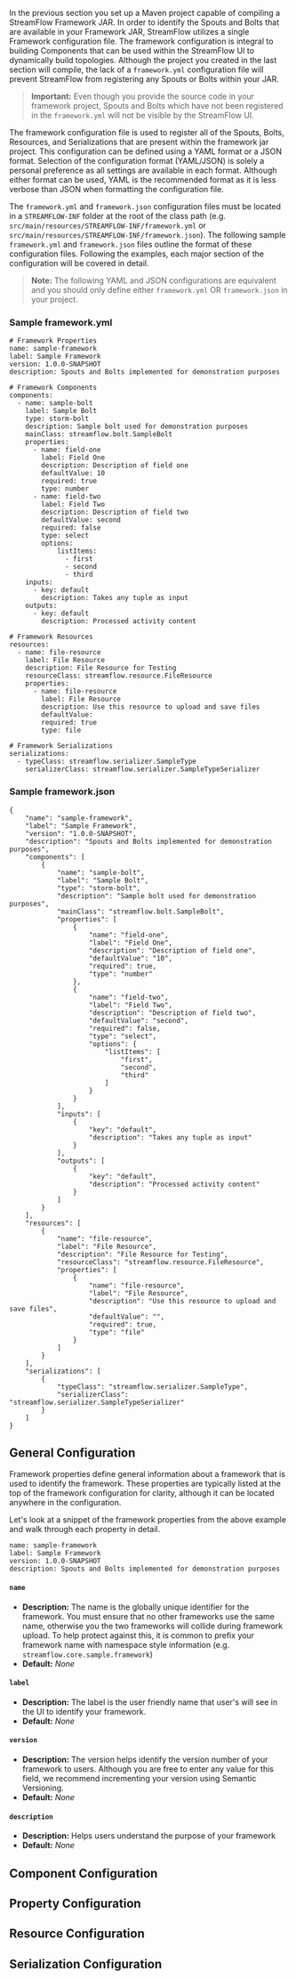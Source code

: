 In the previous section you set up a Maven project capable of compiling a StreamFlow Framework JAR.  In order to identify the Spouts and Bolts that are available in your Framework JAR, StreamFlow utilizes a single Framework configuration file.  The framework configuration is integral to building Components that can be used within the StreamFlow UI to dynamically build topologies.  Although the project you created in the last section will compile, the lack of a `framework.yml` configuration file will prevent StreamFlow from registering any Spouts or Bolts within your JAR.  

> **Important:** Even though you provide the source code in your framework project, Spouts and Bolts which have not been registered in the `framework.yml` will not be visible by the StreamFlow UI.

The framework configuration file is used to register all of the Spouts, Bolts, Resources, and Serializations that are present within the framework jar project.  This configuration can be defined using a YAML format or a JSON format.  Selection of the configuration format (YAML/JSON) is solely a personal preference as all settings are available in each format.  Although either format can be used, YAML is the recommended format as it is less verbose than JSON when formatting the configuration file.  

The `framework.yml` and `framework.json` configuration files must be located in a `STREAMFLOW-INF` folder at the root of the class path (e.g. `src/main/resources/STREAMFLOW-INF/framework.yml` or `src/main/resources/STREAMFLOW-INF/framework.json`).  The following sample `framework.yml` and `framework.json` files outline the format of these configuration files.  Following the examples, each major section of the configuration will be covered in detail.

> **Note:** The following YAML and JSON configurations are equivalent and you should only define either `framework.yml` OR `framework.json` in your project.

### Sample framework.yml

```
# Framework Properties
name: sample-framework
label: Sample Framework
version: 1.0.0-SNAPSHOT
description: Spouts and Bolts implemented for demonstration purposes

# Framework Components
components: 
  - name: sample-bolt
    label: Sample Bolt
    type: storm-bolt
    description: Sample bolt used for demonstration purposes
    mainClass: streamflow.bolt.SampleBolt
    properties: 
      - name: field-one
        label: Field One
        description: Description of field one
        defaultValue: 10
        required: true
        type: number
      - name: field-two
        label: Field Two
        description: Description of field two
        defaultValue: second
        required: false
        type: select
        options:
            listItems:
              - first
              - second
              - third   
    inputs: 
      - key: default
        description: Takes any tuple as input
    outputs:
      - key: default
        description: Processed activity content

# Framework Resources      
resources:
  - name: file-resource
    label: File Resource
    description: File Resource for Testing
    resourceClass: streamflow.resource.FileResource
    properties:
      - name: file-resource
        label: File Resource
        description: Use this resource to upload and save files
        defaultValue: 
        required: true
        type: file

# Framework Serializations
serializations:
  - typeClass: streamflow.serializer.SampleType
    serializerClass: streamflow.serializer.SampleTypeSerializer
```

### Sample framework.json

```
{
    "name": "sample-framework",
    "label": "Sample Framework",
    "version": "1.0.0-SNAPSHOT",
    "description": "Spouts and Bolts implemented for demonstration purposes",
    "components": [
        {
            "name": "sample-bolt",
            "label": "Sample Bolt",
            "type": "storm-bolt",
            "description": "Sample bolt used for demonstration purposes",
            "mainClass": "streamflow.bolt.SampleBolt",
            "properties": [
                {
                    "name": "field-one",
                    "label": "Field One",
                    "description": "Description of field one",
                    "defaultValue": "10",
                    "required": true,
                    "type": "number"
                },
                {
                    "name": "field-two",
                    "label": "Field Two",
                    "description": "Description of field two",
                    "defaultValue": "second",
                    "required": false,
                    "type": "select",
                    "options": {
                        "listItems": [
                            "first",
                            "second",
                            "third"
                        ]
                    }
                }
            ],
            "inputs": [
                {
                    "key": "default",
                    "description": "Takes any tuple as input"
                }
            ],
            "outputs": [
                {
                    "key": "default",
                    "description": "Processed activity content"
                }
            ]
        }
    ],    
    "resources": [
        {
            "name": "file-resource",
            "label": "File Resource",
            "description": "File Resource for Testing",
            "resourceClass": "streamflow.resource.FileResource",
            "properties": [
                {
                    "name": "file-resource",
                    "label": "File Resource",
                    "description": "Use this resource to upload and save files",
                    "defaultValue": "",
                    "required": true,
                    "type": "file"
                }
            ]
        }
    ],
    "serializations": [
        {
            "typeClass": "streamflow.serializer.SampleType",
            "serializerClass": "streamflow.serializer.SampleTypeSerializer"
        }
    ]
}
```

## General Configuration
Framework properties define general information about a framework that is used to identify the framework. These properties are typically listed at the top of the framework configuration for clarity, although it can be located anywhere in the configuration.  

Let's look at a snippet of the framework properties from the above example and walk through each property in detail.

```
name: sample-framework
label: Sample Framework
version: 1.0.0-SNAPSHOT
description: Spouts and Bolts implemented for demonstration purposes
```

#### `name`
- **Description:** The name is the globally unique identifier for the framework.  You must ensure that no other frameworks use the same name, otherwise you the two frameworks will collide during framework upload.  To help protect against this, it is common to prefix your framework name with namespace style information (e.g. `streamflow.core.sample.framework`)
- **Default:** *None*

#### `label`
- **Description:** The label is the user friendly name that user's will see in the UI to identify your framework.
- **Default:** *None*

#### `version`
- **Description:** The version helps identify the version number of your framework to users.  Although you are free to enter any value for this field, we recommend incrementing your version using Semantic Versioning.
- **Default:** *None*

#### `description`
- **Description:** Helps users understand the purpose of your framework
- **Default:** *None*


## Component Configuration

## Property Configuration

## Resource Configuration

## Serialization Configuration